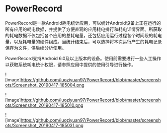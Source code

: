 # PowerRecord
PowerRecord是一款Android耗电统计应用，可以统计Android设备上正在运行的所有应用的耗电数据，并提供了方便直观的应用耗电排行和耗电详情界面。所获取的耗电数据不仅包括各个应用的总耗电量，还包括应用运行过程各个时间段的耗电量，以及耗电量的硬件组成。当统计结束后，可以选择将本次运行产生的耗电记录保存为文件，供后续分析使用。

PowerRecord支持Android 6.0及以上版本的设备。使用前需要进行一些人工操作以获取系统耗电统计权限，请参照应用中提供的使用引导进行操作。

![image]https://github.com/luoziyuan97/PowerRecord/blob/master/screenshots/Screenshot_20190417-185004.png

![image]https://github.com/luoziyuan97/PowerRecord/blob/master/screenshots/Screenshot_20190417-185010.png

![image]https://github.com/luoziyuan97/PowerRecord/blob/master/screenshots/Screenshot_20190417-185031.png
